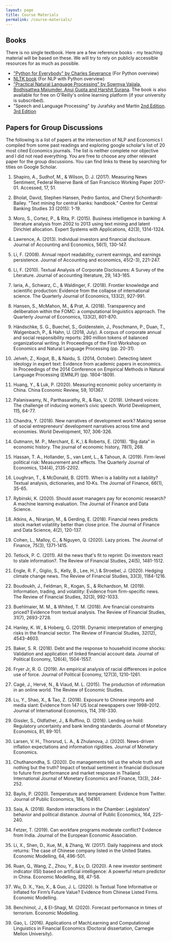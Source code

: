 ```yaml
---
layout: page
title: Course Materials
permalink: /course-materials/
---
```

## Books
There is no single textbook. Here are a few reference books - my teaching material will be based on these. We will try to rely on publicly accessible resources for as much as possible.

- ["Python for Everybody" by Charles Severance](https://www.py4e.com/html3/) (For Python overview)
- [NLTK book](https://nltk.org/book) (For NLP with Python overview)
- ["Practical Natural Language Processing" by Sowmya Vajjala, Bodhisattwa Majumder, Anuj Gupta and Harshit Surana](https://www.amazon.de/Practical-Natural-Language-Processing-Pragmatic/dp/1492054054/). The book is also available for free on O'Reilly's online learning platform (if your university is subscribed).
- "Speech and Language Processing" by Jurafsky and Martin [2nd Edition](https://github.com/rain1024/slp2-pdf). [3rd Edition](https://web.stanford.edu/~jurafsky/slp3/)

## Papers for Group Discussions
The following is a list of papers at the intersection of NLP and Economics I compiled from some past readings and exploring google scholar's list of 20 most cited Economics journals. The list is neither complete nor objective and I did not read everything. You are free to choose any other relevant paper for the group discussions. You can find links to these by searching for titles on Google Scholar. 

1. Shapiro, A., Sudhof, M., & Wilson, D. J. (2017). Measuring News Sentiment, Federal Reserve Bank of San Francisco Working Paper 2017-01. Accessed, 17, 51.  

2. Bholat, David, Stephen Hansen, Pedro Santos, and Cheryl Schonhardt-Bailey. "Text mining for central banks: handbook." Centre for Central Banking Studies 33 (2015): 1-19. 

3. Moro, S., Cortez, P., & Rita, P. (2015). Business intelligence in banking: A literature analysis from 2002 to 2013 using text mining and latent Dirichlet allocation. Expert Systems with Applications, 42(3), 1314-1324.

4. Lawrence, A. (2013). Individual investors and financial disclosure. Journal of Accounting and Economics, 56(1), 130-147. 

5. Li, F. (2008). Annual report readability, current earnings, and earnings persistence. Journal of Accounting and economics, 45(2-3), 221-247. 

6. Li, F. (2010). Textual Analysis of Corporate Disclosures: A Survey of the Literature. Journal of accounting literature, 29, 143-165. 

7. Iaria, A., Schwarz, C., & Waldinger, F. (2018). Frontier knowledge and scientific production: Evidence from the collapse of international science. The Quarterly Journal of Economics, 133(2), 927-991. 

8. Hansen, S., McMahon, M., & Prat, A. (2018). Transparency and deliberation within the FOMC: a computational linguistics approach. The Quarterly Journal of Economics, 133(2), 801-870. 

9. Händschke, S. G., Buechel, S., Goldenstein, J., Poschmann, P., Duan, T., Walgenbach, P., & Hahn, U. (2018, July). A corpus of corporate annual and social responsibility reports: 280 million tokens of balanced organizational writing. In Proceedings of the First Workshop on Economics and Natural Language Processing (pp. 20-31). 

10. Jelveh, Z., Kogut, B., & Naidu, S. (2014, October). Detecting latent ideology in expert text: Evidence from academic papers in economics. In Proceedings of the 2014 Conference on Empirical Methods in Natural Language Processing (EMNLP) (pp. 1804-1809).

11. Huang, Y., & Luk, P. (2020). Measuring economic policy uncertainty in China. China Economic Review, 59, 101367.

12. Palaniswamy, N., Parthasarathy, R., & Rao, V. (2019). Unheard voices: The challenge of inducing women’s civic speech. World Development, 115, 64-77.

13. Chandra, Y. (2018). New narratives of development work? Making sense of social entrepreneurs’ development narratives across time and economies. World Development, 107, 306-326.

14. Gutmann, M. P., Merchant, E. K.,\ & Roberts, E. (2018). “Big data” in economic history. The journal of economic history, 78(1), 268.

15. Hassan, T. A., Hollander, S., van Lent, L., & Tahoun, A. (2019). Firm-level political risk: Measurement and effects. The Quarterly Journal of Economics, 134(4), 2135-2202.

16. Loughran, T., & McDonald, B. (2011). When is a liability not a liability? Textual analysis, dictionaries, and 10‐Ks. The Journal of Finance, 66(1), 35-65.

17. Rybinski, K. (2020). Should asset managers pay for economic research? A machine learning evaluation. The Journal of Finance and Data Science.

18. Atkins, A., Niranjan, M., & Gerding, E. (2018). Financial news predicts stock market volatility better than close price. The Journal of Finance and Data Science, 4(2), 120-137.

19. Cohen, L., Malloy, C., & Nguyen, Q. (2020). Lazy prices. The Journal of Finance, 75(3), 1371-1415.

20. Tetlock, P. C. (2011). All the news that's fit to reprint: Do investors react to stale information?. The Review of Financial Studies, 24(5), 1481-1512.

21. Engle, R. F., Giglio, S., Kelly, B., Lee, H.,\ & Stroebel, J. (2020). Hedging climate change news. The Review of Financial Studies, 33(3), 1184-1216.

22. Boudoukh, J., Feldman, R., Kogan, S., & Richardson, M. (2019). Information, trading, and volatility: Evidence from firm-specific news. The Review of Financial Studies, 32(3), 992-1033.

23. Buehlmaier, M. M., & Whited, T. M. (2018). Are financial constraints priced? Evidence from textual analysis. The Review of Financial Studies, 31(7), 2693-2728.

24. Hanley, K. W., & Hoberg, G. (2019). Dynamic interpretation of emerging risks in the financial sector. The Review of Financial Studies, 32(12), 4543-4603.

25. Baker, S. R. (2018). Debt and the response to household income shocks: Validation and application of linked financial account data. Journal of Political Economy, 126(4), 1504-1557.

26. Fryer Jr, R. G. (2019). An empirical analysis of racial differences in police use of force. Journal of Political Economy, 127(3), 1210-1261.

27. Cagé, J., Hervé, N., & Viaud, M. L. (2015). The production of information in an online world. The Review of Economic Studies.

28. Lu, Y., Shao, X., & Tao, Z. (2018). Exposure to Chinese imports and media slant: Evidence from 147 US local newspapers over 1998–2012. Journal of International Economics, 114, 316-330.

29. Gissler, S., Oldfather, J., & Ruffino, D. (2016). Lending on hold: Regulatory uncertainty and bank lending standards. Journal of Monetary Economics, 81, 89-101.

30. Larsen, V. H., Thorsrud, L. A., & Zhulanova, J. (2020). News-driven inflation expectations and information rigidities. Journal of Monetary Economics.

31. Chuthanondha, S. (2020). Do managements tell us the whole truth and nothing but the truth? Impact of textual sentiment in financial disclosure to future firm performance and market response in Thailand. International Journal of Monetary Economics and Finance, 13(3), 244-252.

32. Baylis, P. (2020). Temperature and temperament: Evidence from Twitter. Journal of Public Economics, 184, 104161.

33. Saia, A. (2018). Random interactions in the Chamber: Legislators' behavior and political distance. Journal of Public Economics, 164, 225-240.

34. Fetzer, T. (2019). Can workfare programs moderate conflict? Evidence from India. Journal of the European Economic Association.

35. Li, X., Shen, D., Xue, M., & Zhang, W. (2017). Daily happiness and stock returns: The case of Chinese company listed in the United States. Economic Modelling, 64, 496-501.

36. Ruan, Q., Wang, Z., Zhou, Y., & Lv, D. (2020). A new investor sentiment indicator (ISI) based on artificial intelligence: A powerful return predictor in China. Economic Modelling, 88, 47-58.

37. Wu, D. X., Yao, X., & Guo, J. L. (2020). Is Textual Tone Informative or Inflated for Firm’s Future Value? Evidence from Chinese Listed Firms. Economic Modelling.

38. Benchimol, J., & El-Shagi, M. (2020). Forecast performance in times of terrorism. Economic Modelling.

39. Gao, L. (2016). Applications of MachLearning and Computational Linguistics in Financial Economics (Doctoral dissertation, Carnegie Mellon University).
